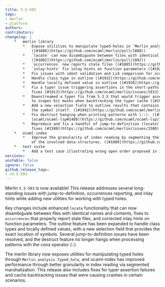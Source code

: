 ```yaml
---
title: 5.5-503
tags:
- merlin
- platform
authors:
contributors:
changelog: |
    *   merlin library
        *   Expose utilities to manipulate typed-holes in `Merlin_analysis.Typed_hole`  
            ([#1888](https://github.com/ocaml/merlin/pull/1888))
        *   `locate` can now disambiguate between files with identical names and contents  
            ([#1882](https://github.com/ocaml/merlin/pull/1882))
        *   `occurrences` now reports stale files ([#1885](https://github.com/ocaml/merlin/pull/1885))
        *   `inlay-hints` fix inlay hints on function parameters ([#1923](https://github.com/ocaml/merlin/pull/1923))
        *   Fix issues with ident validation and Lid comparison for occurrences ([#1924](https://github.com/ocaml/merlin/pull/1924))
        *   Handle class type in outline ([#1932](https://github.com/ocaml/merlin/pull/1932))
        *   Handle locally defined value in outline ([#1936](https://github.com/ocaml/merlin/pull/1936))
        *   Fix a typer issue triggering assertions in the short-paths graph ([#1935](https://github.com/ocaml/merlin/pull/1935),  
            fixes [#1913](https://github.com/ocaml/merlin/issues/1913))
        *   Downstreamed a typer fix from 5.3.X that would trigger assertions linked  
            to scopes bit masks when backtracking the typer cache ([#1935](https://github.com/ocaml/merlin/pull/1935))
        *   Add a new selection field to outline results that contains the location of  
            the symbol itself. ([#1942](https://github.com/ocaml/merlin/pull/1942))
        *   Fix destruct hanging when printing patterns with (::). ([#1944](https://github.com/ocaml/merlin/pull/1944), fixes  
            [ocaml/ocaml-lsp#1489](https://github.com/ocaml/ocaml-lsp/issues/1489))
        *   Reproduce and fix a handful of jump-to-definition (locate) issues ([#1930](https://github.com/ocaml/merlin/pull/1930),  
            fixes [#1580](https://github.com/ocaml/merlin/issues/1580) and [#1588](https://github.com/ocaml/merlin/issues/1588), workaround for [#1934](https://github.com/ocaml/merlin/issues/1934))
    *   ocaml-index
        *   Improve the granularity of index reading by segmenting the marshalization  
            of the involved data-structures. ([#1889](https://github.com/ocaml/merlin/pull/1889))
    *   test suite
        *   Add a test case illustrating wrong open order proposed in issue [#1900](https://github.com/ocaml/merlin/issues/1900). ([#1901](https://github.com/ocaml/merlin/pull/1901))
versions:
unstable: false
ignore: false
github_release_tags:
- v5.5-503
---
```


Merlin `5.5-503` is now available! This release addresses several long-standing issues with jump-to-definition, occurrences reporting, and inlay hints while adding new utilities for working with typed holes.

Key changes include enhanced `locate` functionality that can now disambiguate between files with identical names and contents, fixes to `occurrences` that properly report stale files, and corrected inlay hints on function parameters. The outline feature has been expanded to handle class types and locally defined values, with a new selection field that provides the exact location of symbols. Several jump-to-definition issues have been resolved, and the destruct feature no longer hangs when processing patterns with the cons operator (::).

The merlin library now exposes utilities for manipulating typed holes through `Merlin_analysis.Typed_hole`, and ocaml-index has improved performance through better granularity in index reading via segmented marshalization. This release also includes fixes for typer assertion failures and cache backtracking issues that were causing crashes in certain scenarios.